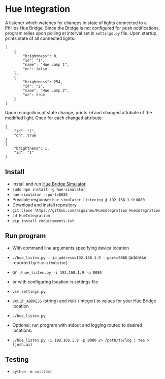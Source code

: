 # Hue Integration

A listener which watches for changes in state of lights connected to a Philips Hue Bridge. Since the Bridge is not configured for push notifications, program relies upon polling at interval set in `settings.py` file. Upon startup, prints state of all connected lights:

```
[
    {
        "brightness": 0,
        "id": "1",
        "name": "Hue Lamp 1",
        "on": false
    },
    {
        "brightness": 254,
        "id": "2",
        "name": "Hue Lamp 2",
        "on": true
    }
]
```

Upon recognition of state change, prints `id` and changed attribute of the modified light. Once for each changed attribute:

```
{
    "id": "1",
    "on": true
}
{
    "brightness": 1,
    "id": "1"
}
```

## Install

- Install and run [Hue Bridge Simulator](https://www.npmjs.com/package/hue-simulator)
 - `sudo npm install -g hue-simulator`
 - `hue-simulator --port=8080`
 - Possible response: `hue simulator listening @ 192.168.1.9:8080`
- Download and install repository
 - `git clone https://github.com/asgaines/HueIntegration HueIntegration`
 - `cd HueIntegration`
 - `pip install requirements.txt`

## Run program

- With command line arguments specifying device location
 - `./hue_listen.py --ip_address=192.168.1.9 --port=8080` (address reported by `hue-simulator`)
 - or `./hue_listen.py -i 192.168.1.9 -p 8080`

- or with configuring location in settings file
 - `vim settings.py`
 - set `IP_ADDRESS` (string) and `PORT` (integer) to values for your Hue Bridge location
 - `./hue_listen.py`

- Optional: run program with stdout and logging routed to desired locations:
 - `./hue_listen.py -i 192.168.1.9 -p 8080 2> /path/to/log | tee >(josh.ai)`

## Testing

- `python -m unittest`
